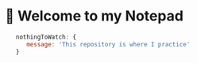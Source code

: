 # 📝 Welcome to my Notepad

```js
   nothingToWatch: {
      message: 'This repository is where I practice'
   }
```